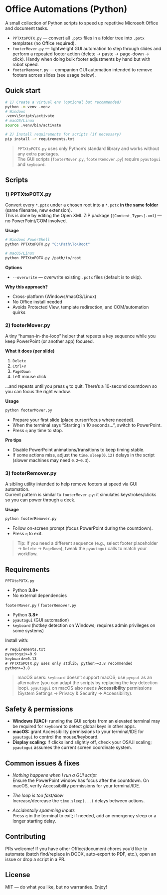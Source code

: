 # Office Automations (Python)

A small collection of Python scripts to speed up repetitive Microsoft Office and document tasks.

- `PPTXtoPOTX.py` — convert all `.pptx` files in a folder tree into `.potx` templates (no Office required).
- `footerMover.py` — lightweight GUI automation to step through slides and perform a repeated footer action (delete → paste → page-down → click). Handy when doing bulk footer adjustments by hand but with robot speed.
- `footerRemover.py` — companion GUI automation intended to remove footers across slides (see usage below).

## Quick start

```bash
# 1) Create a virtual env (optional but recommended)
python -m venv .venv
# Windows
.venv\Scripts\activate
# macOS/Linux
source .venv/bin/activate

# 2) Install requirements for scripts (if necessary)
pip install -r requirements.txt
```

> `PPTXtoPOTX.py` uses only Python’s standard library and works without any extra packages.  
> The GUI scripts (`footerMover.py`, `footerRemover.py`) require `pyautogui` and `keyboard`.

## Scripts

### 1) PPTXtoPOTX.py

Convert every `*.pptx` under a chosen root into a `*.potx` **in the same folder** (same filename, new extension).  
This is done by editing the Open XML ZIP package (`[Content_Types].xml`) — no PowerPoint/COM involved.

**Usage**

```bash
# Windows PowerShell
python PPTXtoPOTX.py "C:\Path\To\Root"

# macOS/Linux
python PPTXtoPOTX.py /path/to/root
```

**Options**

- `--overwrite` — overwrite existing `.potx` files (default is to skip).

**Why this approach?**

- Cross-platform (Windows/macOS/Linux)
- No Office install needed
- Avoids Protected View, template redirection, and COM/automation quirks

### 2) footerMover.py

A tiny “human-in-the-loop” helper that repeats a key sequence while you keep PowerPoint (or another app) focused.

**What it does (per slide)**

1. `Delete`  
2. `Ctrl+V`  
3. `PageDown`  
4. Left mouse click

…and repeats until you press `q` to quit. There’s a 10-second countdown so you can focus the right window.

**Usage**

```bash
python footerMover.py
```

- Prepare your first slide (place cursor/focus where needed).
- When the terminal says “Starting in 10 seconds…”, switch to PowerPoint.
- Press `q` any time to stop.

**Pro tips**

- Disable PowerPoint animations/transitions to keep timing stable.
- If some actions miss, adjust the `time.sleep(0.12)` delays in the script (slower machines may need `0.2`–`0.3`).

### 3) footerRemover.py

A sibling utility intended to help remove footers at speed via GUI automation.  
Current pattern is similar to `footerMover.py`: it simulates keystrokes/clicks so you can power through a deck.

**Usage**

```bash
python footerRemover.py
```

- Follow on-screen prompt (focus PowerPoint during the countdown).
- Press `q` to exit.

> Tip: If you need a different sequence (e.g., select footer placeholder → `Delete` → `PageDown`), tweak the `pyautogui` calls to match your workflow.

## Requirements

`PPTXtoPOTX.py`  
- Python **3.8+**  
- No external dependencies

`footerMover.py` / `footerRemover.py`  
- Python **3.8+**  
- `pyautogui` (GUI automation)  
- `keyboard` (hotkey detection on Windows; requires admin privileges on some systems)

Install with:

```txt
# requirements.txt
pyautogui>=0.9
keyboard>=0.13
# PPTXtoPOTX.py uses only stdlib; python>=3.8 recommended
python>=3.8
```

> macOS users: `keyboard` doesn’t support macOS; use `pynput` as an alternative (you can adapt the scripts by replacing the key detection loop). `pyautogui` on macOS also needs **Accessibility** permissions (System Settings → Privacy & Security → Accessibility).

## Safety & permissions

- **Windows (UAC):** running the GUI scripts from an elevated terminal may be required for `keyboard` to detect global keys in other apps.
- **macOS:** grant Accessibility permissions to your terminal/IDE for `pyautogui` to control the mouse/keyboard.
- **Display scaling:** if clicks land slightly off, check your OS/UI scaling; `pyautogui` assumes the current screen coordinate system.

## Common issues & fixes

- *Nothing happens when I run a GUI script*  
  Ensure the PowerPoint window has focus after the countdown. On macOS, verify Accessibility permissions for your terminal/IDE.

- *The loop is too fast/slow*  
  Increase/decrease the `time.sleep(...)` delays between actions.

- *Accidentally spamming inputs*  
  Press `q` in the terminal to exit; if needed, add an emergency sleep or a longer starting delay.

## Contributing

PRs welcome! If you have other Office/document chores you’d like to automate (batch find/replace in DOCX, auto-export to PDF, etc.), open an issue or drop a script in a PR.

## License

MIT — do what you like, but no warranties. Enjoy!
